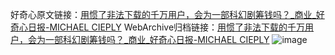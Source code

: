 好奇心原文链接：[用惯了非法下载的千万用户，会为一部科幻剧筹钱吗？_商业_好奇心日报-MICHAEL CIEPLY](https://www.qdaily.com/articles/1489.html)
WebArchive归档链接：[用惯了非法下载的千万用户，会为一部科幻剧筹钱吗？_商业_好奇心日报-MICHAEL CIEPLY](http://web.archive.org/web/20190623145915/https://www.qdaily.com/articles/1489.html)
![image](http://ww3.sinaimg.cn/large/007d5XDply1g3v4d5qsgxj30u05i8kjl)